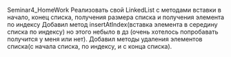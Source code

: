 Seminar4_HomeWork 
Реализовать свой LinkedList с методами вставки в начало, конец списка, получения размера списка и получения
элемента по индексу
Добавил метод insertAtIndex(вставка элемента в середину списка по индексу) но этого небыло в дз (очень хотелось попробавать получится у меня или нет).
Добавил методы удаления элементов списка(с начала списка, по индексу, и с конца списка).
